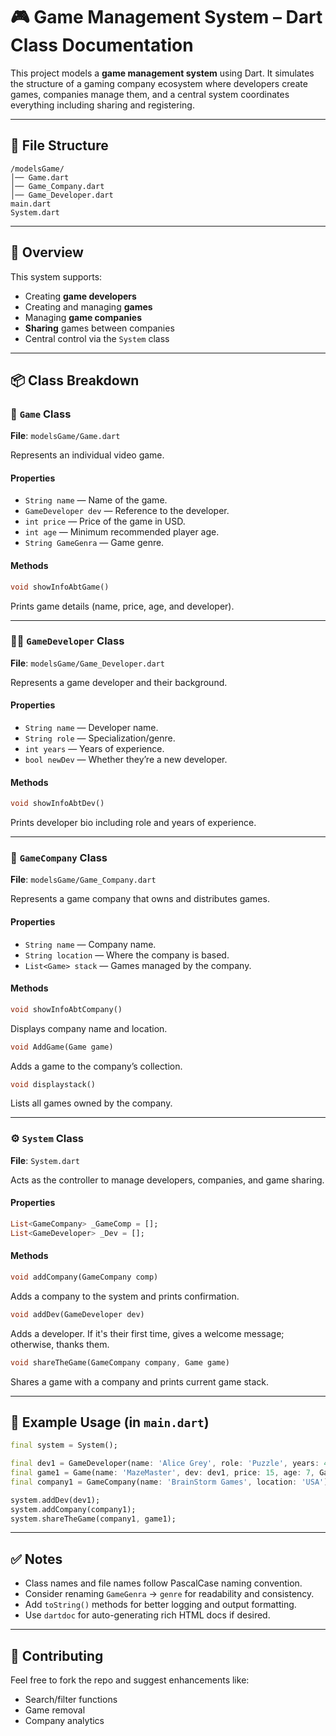 
# 🎮 Game Management System – Dart Class Documentation

This project models a **game management system** using Dart. It simulates the structure of a gaming company ecosystem where developers create games, companies manage them, and a central system coordinates everything including sharing and registering.

---

## 📁 File Structure

```
/modelsGame/
│── Game.dart
│── Game_Company.dart
│── Game_Developer.dart
main.dart
System.dart
```

---

## 📌 Overview

This system supports:
- Creating **game developers**
- Creating and managing **games**
- Managing **game companies**
- **Sharing** games between companies
- Central control via the `System` class

---

## 📦 Class Breakdown

### 🧱 `Game` Class

**File**: `modelsGame/Game.dart`

Represents an individual video game.

#### Properties
- `String name` — Name of the game.
- `GameDeveloper dev` — Reference to the developer.
- `int price` — Price of the game in USD.
- `int age` — Minimum recommended player age.
- `String GameGenra` — Game genre.

#### Methods
```dart
void showInfoAbtGame()
```
Prints game details (name, price, age, and developer).

---

### 👨‍💻 `GameDeveloper` Class

**File**: `modelsGame/Game_Developer.dart`

Represents a game developer and their background.

#### Properties
- `String name` — Developer name.
- `String role` — Specialization/genre.
- `int years` — Years of experience.
- `bool newDev` — Whether they’re a new developer.

#### Methods
```dart
void showInfoAbtDev()
```
Prints developer bio including role and years of experience.

---

### 🏢 `GameCompany` Class

**File**: `modelsGame/Game_Company.dart`

Represents a game company that owns and distributes games.

#### Properties
- `String name` — Company name.
- `String location` — Where the company is based.
- `List<Game> stack` — Games managed by the company.

#### Methods
```dart
void showInfoAbtCompany()
```
Displays company name and location.

```dart
void AddGame(Game game)
```
Adds a game to the company’s collection.

```dart
void displaystack()
```
Lists all games owned by the company.

---

### ⚙️ `System` Class

**File**: `System.dart`

Acts as the controller to manage developers, companies, and game sharing.

#### Properties
```dart
List<GameCompany> _GameComp = [];
List<GameDeveloper> _Dev = [];
```

#### Methods

```dart
void addCompany(GameCompany comp)
```
Adds a company to the system and prints confirmation.

```dart
void addDev(GameDeveloper dev)
```
Adds a developer. If it's their first time, gives a welcome message; otherwise, thanks them.

```dart
void shareTheGame(GameCompany company, Game game)
```
Shares a game with a company and prints current game stack.

---

## 🧪 Example Usage (in `main.dart`)

```dart
final system = System();

final dev1 = GameDeveloper(name: 'Alice Grey', role: 'Puzzle', years: 4, newDev: true);
final game1 = Game(name: 'MazeMaster', dev: dev1, price: 15, age: 7, GameGenra: 'Puzzle');
final company1 = GameCompany(name: 'BrainStorm Games', location: 'USA');

system.addDev(dev1);
system.addCompany(company1);
system.shareTheGame(company1, game1);
```

---

## ✅ Notes

- Class names and file names follow PascalCase naming convention.
- Consider renaming `GameGenra` → `genre` for readability and consistency.
- Add `toString()` methods for better logging and output formatting.
- Use `dartdoc` for auto-generating rich HTML docs if desired.

---

## 💬 Contributing

Feel free to fork the repo and suggest enhancements like:
- Search/filter functions
- Game removal
- Company analytics
